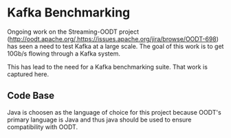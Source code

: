 Kafka Benchmarking
==================

Ongoing work on the Streaming-OODT project (http://oodt.apache.org/,https://issues.apache.org/jira/browse/OODT-698) has seen a need to test Kafka at a large scale. The goal of this work is to get 10Gb/s flowing through a Kafka system.

This has lead to the need for a Kafka benchmarking suite. That work is captured here.


Code Base
---------

Java is choosen as the language of choice for this project because OODT's primary language is Java and thus java should be used to ensure compatibility with OODT.
